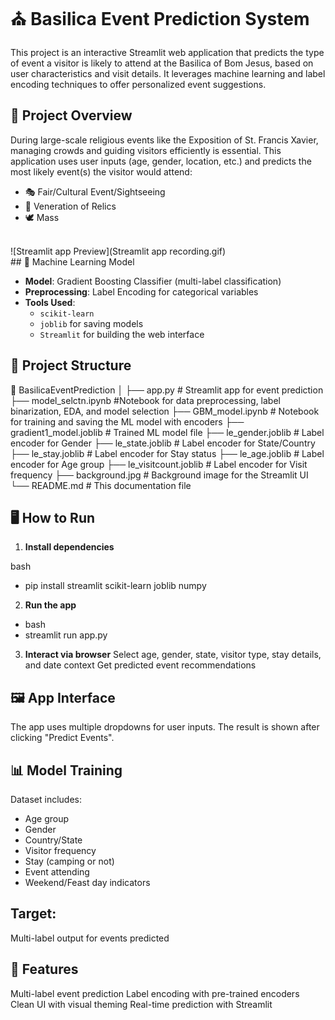 # ⛪ Basilica Event Prediction System

This project is an interactive Streamlit web application that predicts the type of event a visitor is likely to attend at the Basilica of Bom Jesus, based on user characteristics and visit details. It leverages machine learning and label encoding techniques to offer personalized event suggestions.

## 📌 Project Overview

During large-scale religious events like the Exposition of St. Francis Xavier, managing crowds and guiding visitors efficiently is essential. This application uses user inputs (age, gender, location, etc.) and predicts the most likely event(s) the visitor would attend:

- 🎭 Fair/Cultural Event/Sightseeing
- 🙏 Veneration of Relics
- 🕊️ Mass
</br>
  ![Streamlit app Preview](Streamlit app recording.gif)  
</br>
## 🧠 Machine Learning Model

- **Model**: Gradient Boosting Classifier (multi-label classification)
- **Preprocessing**: Label Encoding for categorical variables
- **Tools Used**:
  - `scikit-learn`
  - `joblib` for saving models
  - `Streamlit` for building the web interface

## 📁 Project Structure

📂 BasilicaEventPrediction
│
├── app.py # Streamlit app for event prediction
├── model_selctn.ipynb #Notebook for data preprocessing, label binarization, EDA, and model selection
├── GBM_model.ipynb #  Notebook for training and saving the ML model with encoders
├── gradient1_model.joblib # Trained ML model file
├── le_gender.joblib # Label encoder for Gender
├── le_state.joblib # Label encoder for State/Country
├── le_stay.joblib # Label encoder for Stay status
├── le_age.joblib # Label encoder for Age group
├── le_visitcount.joblib # Label encoder for Visit frequency
├── background.jpg # Background image for the Streamlit UI
└── README.md # This documentation file


## 🖥️ How to Run

1. **Install dependencies**

bash
- pip install streamlit scikit-learn joblib numpy

2. **Run the app**
- bash
- streamlit run app.py

3. **Interact via browser**
Select age, gender, state, visitor type, stay details, and date context
Get predicted event recommendations

## 🖼️ App Interface
The app uses multiple dropdowns for user inputs. The result is shown after clicking "Predict Events".

## 📊 Model Training
Dataset includes:
- Age group
- Gender
- Country/State
- Visitor frequency
- Stay (camping or not)
- Event attending
- Weekend/Feast day indicators

## Target:
Multi-label output for events predicted


## 🚀 Features
Multi-label event prediction
Label encoding with pre-trained encoders
Clean UI with visual theming
Real-time prediction with Streamlit


